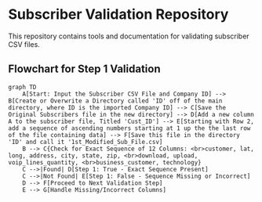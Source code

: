 # Subscriber Validation Repository

This repository contains tools and documentation for validating subscriber CSV files.

## Flowchart for Step 1 Validation
```mermaid
graph TD
    A[Start: Input the Subscriber CSV File and Company ID] --> B[Create or Overwrite a Directory called 'ID' off of the main directory, where ID is the imported Company ID] --> C[Save the Original Subscribers file in the new directory] --> D[Add a new column A to the subscriber file, Titled 'Cust_ID'] --> E[Starting with Row 2, add a sequence of ascending numbers starting at 1 up the the last row of the file containing data] --> F[Save this file in the directory 'ID' and call it '1st_Modified_Sub_File.csv]
    B --> C{Check for Exact Sequence of 12 Columns: <br>customer, lat, long, address, city, state, zip, <br>download, upload, voip_lines_quantity, <br>business_customer, technology}
    C -->|Found| D[Step 1: True - Exact Sequence Present]
    C -->|Not Found| E[Step 1: False - Sequence Missing or Incorrect]
    D --> F[Proceed to Next Validation Step]
    E --> G[Handle Missing/Incorrect Columns]